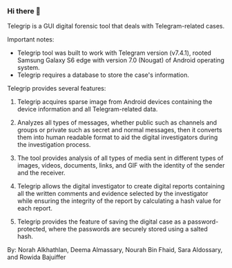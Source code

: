 ### Hi there 👋

Telegrip is a GUI digital forensic tool that deals with Telegram-related cases.

Important notes:

- Telegrip tool was built to work with Telegram version (v7.4.1), rooted Samsung Galaxy S6 edge with version 7.0 (Nougat) of Android operating system.
- Telegrip requires a database to store the case's information.

Telegrip provides several features: 

1. Telegrip acquires sparse image from Android devices containing the device information and all Telegram-related data.

2. Analyzes all types of messages, whether public such as channels and groups or private such as secret and normal messages, then it converts them into human readable format to aid the digital investigators during the investigation process.

3. The tool provides analysis of all types of media sent in different types of images, videos, documents, links, and GIF with the identity of the sender and the receiver.

4. Telegrip allows the digital investigator to create digital reports containing all the written comments and evidence selected by the investigator while ensuring the integrity of the report by calculating a hash value for each report. 

5. Telegrip provides the feature of saving the digital case as a password-protected, where the passwords are securely stored using a salted hash.


By: Norah Alkhathlan, Deema Almassary, Nourah Bin Fhaid, Sara Aldossary, and Rowida Bajuiffer 
